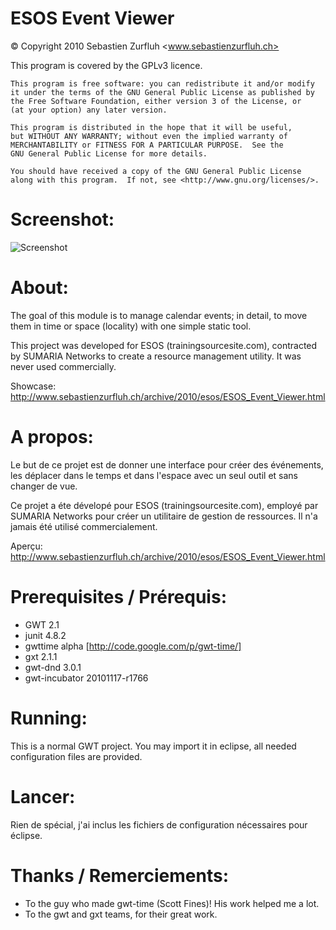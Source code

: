 ESOS Event Viewer
=================
© Copyright 2010 Sebastien Zurfluh <www.sebastienzurfluh.ch>

This program is covered by the GPLv3 licence.

    This program is free software: you can redistribute it and/or modify
    it under the terms of the GNU General Public License as published by
    the Free Software Foundation, either version 3 of the License, or
    (at your option) any later version.

    This program is distributed in the hope that it will be useful,
    but WITHOUT ANY WARRANTY; without even the implied warranty of
    MERCHANTABILITY or FITNESS FOR A PARTICULAR PURPOSE.  See the
    GNU General Public License for more details.

    You should have received a copy of the GNU General Public License
    along with this program.  If not, see <http://www.gnu.org/licenses/>.

Screenshot:
===========
![Screenshot](blob/master/screenshot.png, "Screenshot")

About:
====== 
The goal of this module is to manage calendar events; in detail, to move them
in time or space (locality) with one simple static tool.

This project was developed for ESOS (trainingsourcesite.com), contracted by
SUMARIA Networks to create a resource management utility.
It was never used commercially.

Showcase: http://www.sebastienzurfluh.ch/archive/2010/esos/ESOS_Event_Viewer.html

A propos:
=========

Le but de ce projet est de donner une interface pour créer des événements, 
les déplacer dans le temps et dans l'espace avec un seul outil et sans changer
de vue.

Ce projet a éte dévelopé pour ESOS (trainingsourcesite.com), employé par
SUMARIA Networks pour créer un utilitaire de gestion de ressources.
Il n'a jamais été utilisé commercialement.

Aperçu: http://www.sebastienzurfluh.ch/archive/2010/esos/ESOS_Event_Viewer.html


Prerequisites / Prérequis:
==========================
 + GWT 2.1
 + junit 4.8.2
 + gwttime alpha [http://code.google.com/p/gwt-time/]
 + gxt 2.1.1
 + gwt-dnd 3.0.1
 + gwt-incubator 20101117-r1766

Running:
========
This is a normal GWT project. You may import it in eclipse, all needed configuration files are provided.

Lancer:
=======
Rien de spécial, j'ai inclus les fichiers de configuration nécessaires pour éclipse.


Thanks / Remerciements:
=======================
 + To the guy who made gwt-time (Scott Fines)! His work helped me a lot.
 + To the gwt and gxt teams, for their great work.
 
